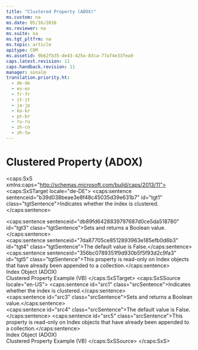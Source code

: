```yaml
---
title: "Clustered Property (ADOX)"
ms.custom: na
ms.date: 05/16/2016
ms.reviewer: na
ms.suite: na
ms.tgt_pltfrm: na
ms.topic: article
apitype: COM
ms.assetid: 9b62fb35-de43-425a-83ca-77af4e33fea9
caps.latest.revision: 11
caps.handback.revision: 11
manager: sonalm
translation.priority.ht: 
  - de-de
  - es-es
  - fr-fr
  - it-it
  - ja-jp
  - ko-kr
  - pt-br
  - ru-ru
  - zh-cn
  - zh-tw
---
```

# Clustered Property (ADOX)
<?xml version="1.0" encoding="utf-8"?>
<caps:SxS xmlns:caps="http://schemas.microsoft.com/build/caps/2013/11">
  <caps:SxSTarget locale="de-DE">
    <developerReferenceWithoutSyntaxDocument xsi:schemaLocation="http://ddue.schemas.microsoft.com/authoring/2003/5 http://dduestorage.blob.core.windows.net/ddueschema/developer.xsd" xmlns="http://ddue.schemas.microsoft.com/authoring/2003/5" xmlns:xlink="http://www.w3.org/1999/xlink" xmlns:xsi="http://www.w3.org/2001/XMLSchema-instance">
      <introduction>
        <para>
          <caps:sentence sentenceid="b39d038beae3e8f48c45035d39e631b7" id="tgt1" class="tgtSentence">Indicates whether the index is clustered.</caps:sentence>
        </para>
      </introduction>
      <section>
        <title>
          <caps:sentence sentenceid="6f253c84dca33d0cd6f1b864ea701e8a" id="tgt2" class="tgtSentence">Settings and Return Values</caps:sentence>
        </title>
        <content>
          <para>
            <caps:sentence sentenceid="db89fd6428839797687d0ce5da518780" id="tgt3" class="tgtSentence">Sets and returns a <languageKeyword>Boolean</languageKeyword> value.</caps:sentence>
          </para>
        </content>
      </section>
      <languageReferenceRemarks>
        <content>
          <para>
            <caps:sentence sentenceid="7da87705ce8512893963e185efb0d6b3" id="tgt4" class="tgtSentence">The default value is <languageKeyword>False</languageKeyword>.</caps:sentence>
          </para>
          <para>
            <caps:sentence sentenceid="356bc0789351f9d930b5f5f93d2c9fa3" id="tgt5" class="tgtSentence">This property is read-only on <legacyLink xlink:href="6b9578c0-bc94-46b9-b801-c18e14b04b31">Index</legacyLink> objects that have already been appended to a collection.</caps:sentence>
          </para>
        </content>
      </languageReferenceRemarks>
      <section>
        <title>
          <caps:sentence sentenceid="2f342d3be839cc5b67ae0de7d404b8e6" id="tgt6" class="tgtSentence">Applies To</caps:sentence>
        </title>
        <content>
          <para>
            <link xlink:href="6b9578c0-bc94-46b9-b801-c18e14b04b31">Index Object (ADOX)</link>
          </para>
        </content>
      </section>
      <relatedTopics>
        <link xlink:href="1cd30769-c8af-43e7-be27-12ed0434daa1">Clustered Property Example (VB)</link>
      </relatedTopics>
    </developerReferenceWithoutSyntaxDocument>
  </caps:SxSTarget>
  <caps:SxSSource locale="en-US">
    <developerReferenceWithoutSyntaxDocument xsi:schemaLocation="http://ddue.schemas.microsoft.com/authoring/2003/5 http://dduestorage.blob.core.windows.net/ddueschema/developer.xsd" xmlns="http://ddue.schemas.microsoft.com/authoring/2003/5" xmlns:xlink="http://www.w3.org/1999/xlink" xmlns:xsi="http://www.w3.org/2001/XMLSchema-instance">
      <introduction>
        <para>
          <caps:sentence id="src1" class="srcSentence">Indicates whether the index is clustered.</caps:sentence>
        </para>
      </introduction>
      <section>
        <title>
          <caps:sentence id="src2" class="srcSentence">Settings and Return Values</caps:sentence>
        </title>
        <content>
          <para>
            <caps:sentence id="src3" class="srcSentence">Sets and returns a <languageKeyword>Boolean</languageKeyword> value.</caps:sentence>
          </para>
        </content>
      </section>
      <languageReferenceRemarks>
        <content>
          <para>
            <caps:sentence id="src4" class="srcSentence">The default value is <languageKeyword>False</languageKeyword>.</caps:sentence>
          </para>
          <para>
            <caps:sentence id="src5" class="srcSentence">This property is read-only on <legacyLink xlink:href="6b9578c0-bc94-46b9-b801-c18e14b04b31">Index</legacyLink> objects that have already been appended to a collection.</caps:sentence>
          </para>
        </content>
      </languageReferenceRemarks>
      <section>
        <title>
          <caps:sentence id="src6" class="srcSentence">Applies To</caps:sentence>
        </title>
        <content>
          <para>
            <link xlink:href="6b9578c0-bc94-46b9-b801-c18e14b04b31">Index Object (ADOX)</link>
          </para>
        </content>
      </section>
      <relatedTopics>
        <link xlink:href="1cd30769-c8af-43e7-be27-12ed0434daa1">Clustered Property Example (VB)</link>
      </relatedTopics>
    </developerReferenceWithoutSyntaxDocument>
  </caps:SxSSource>
</caps:SxS>